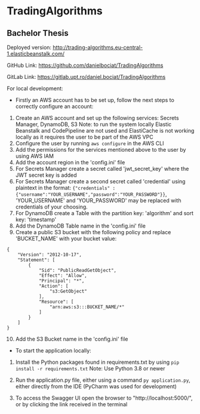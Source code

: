 # TradingAlgorithms

## Bachelor Thesis ## 
Deployed version: http://trading-algorithms.eu-central-1.elasticbeanstalk.com/

GitHub Link: https://github.com/danielbociat/TradingAlgorithms

GitLab Link: https://gitlab.upt.ro/daniel.bociat/TradingAlgorithms

For local development:

- Firstly an AWS account has to be set up, follow the next steps to correctly configure an account:

1. Create an AWS account and set up the following services: Secrets Manager, DynamoDB, S3
    Note: to run the system locally Elastic Beanstalk and CodePipeline are not used
        and ElastiCache is not working locally as it requires the user to be part of the AWS VPC
2. Configure the user by running ```aws configure``` in the AWS CLI
3. Add the permissions for the services mentioned above to the user by using AWS IAM
4. Add the account region in the 'config.ini' file
5. For Secrets Manager create a secret called 'jwt_secret_key' where the JWT secret key is added
6. For Secrets Manager create a second secret called 'credential' using plaintext in the format:
    ```{"credentials" : {"username":"YOUR_USERNAME","password":"YOUR_PASSWORD"}}```, 'YOUR_USERNAME' and 'YOUR_PASSWORD' may
    be replaced with credentials of your choosing.
7. For DynamoDB create a Table with the partition key: 'algorithm' and sort key: 'timestamp'
8. Add the DynamoDB Table name in the 'config.ini' file
9. Create a public S3 bucket with the following policy and replace 'BUCKET_NAME' with your bucket value:
```
{
    "Version": "2012-10-17",
    "Statement": [
        {
            "Sid": "PublicReadGetObject",
            "Effect": "Allow",
            "Principal": "*",
            "Action": [
                "s3:GetObject"
            ],
            "Resource": [
                "arn:aws:s3:::BUCKET_NAME/*"
            ]
        }
    ]
}
```

10. Add the S3 Bucket name in the 'config.ini' file


- To start the application locally:

1. Install the Python packages found in requirements.txt by using ```pip install -r requirements.txt```
    Note: Use Python 3.8 or newer

2. Run the application.py file, either using a command ```py application.py```, either directly from the IDE (PyCharm was used for development)

3. To access the Swagger UI open the browser to "http://localhost:5000/", or by clicking the link received in the terminal
